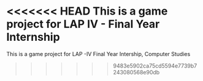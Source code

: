 <<<<<<< HEAD
This is a game project for LAP IV - Final Year Internship
=======
This is a game project for LAP -IV Final Year Intership, Computer Studies
>>>>>>> 9483e5902ca75cd5594e7739b7243080568e90db
